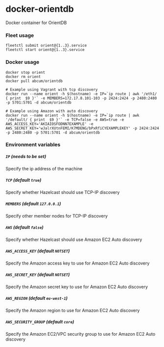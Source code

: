 # docker-orientdb

Docker container for OrientDB

### Fleet usage

```shell
fleetctl submit orient@{1..3}.service
fleetctl start orient@{1..3}.service
```

### Docker usage

```shell
docker stop orient
docker rm orient
docker pull abcum/orientdb

# Example using Vagrant with tcp discovery
docker run --name orient -h $(hostname) -e IP=`ip route | awk '/eth1/ { print  $9 }'` -e MEMBERS=172.17.8.101-103 -p 2424:2424 -p 2480:2480 -p 5701:5701 -d abcum/orientdb

# Example using Amazon with auto discovery
docker run --name orient -h $(hostname) -e IP=`ip route | awk '/default/ { print  $9 }'` -e TCP=false -e AWS=true -e AWS_ACCESS_KEY='AKIAIOSFODNN7EXAMPLE' -e AWS_SECRET_KEY='wJalrXUtnFEMI/K7MDENG/bPxRfiCYEXAMPLEKEY' -p 2424:2424 -p 2480:2480 -p 5701:5701 -d abcum/orientdb
```

### Environment variables

##### `IP` (needs to be set)
Specify the ip address of the machine

##### `TCP` (default `true`)
Specify whether Hazelcast should use TCP-IP discovery

##### `MEMBERS` (default `127.0.0.1`)
Specify other member nodes for TCP-IP discovery

##### `AWS` (default `false`)
Specify whether Hazelcast should use Amazon EC2 Auto discovery

##### `AWS_ACCESS_KEY` (default `NOTSET`)
Specify the Amazon access key to use for Amazon EC2 Auto discovery

##### `AWS_SECRET_KEY` (default `NOTSET`)
Specify the Amazon secret key to use for Amazon EC2 Auto discovery

##### `AWS_REGION` (default `eu-west-1`)
Specify the Amazon region to use for Amazon EC2 Auto discovery

##### `AWS_SECURITY_GROUP` (default `core`)
Specify the Amazon EC2/VPC security group to use for Amazon EC2 Auto discovery
